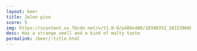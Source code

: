 ```yaml
---
layout: beer
title: Jelen pivo
score: 5
img: https://scontent.xx.fbcdn.net/v/t1.0-0/p480x480/10398353_10153966659598745_7866549484220940291_n.jpg?oh=168f107e16c4b99e5f01b1a9ca97c93f&oe=591D6E9E
desc: Has a strange smell and a kind of malty taste
permalink: /beer/:title.html
---
```

